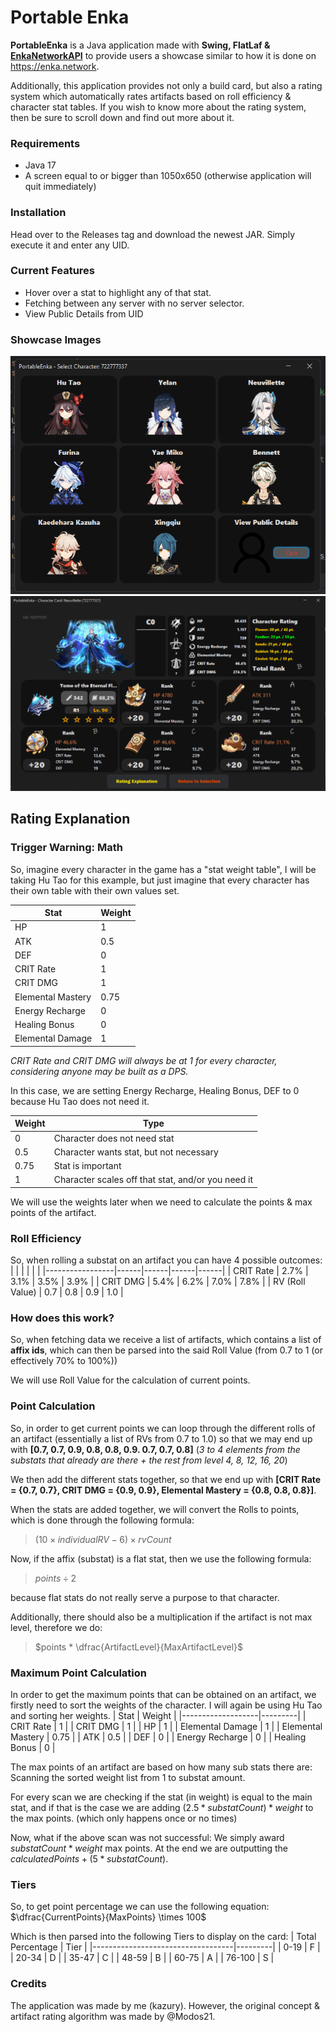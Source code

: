 # Portable Enka
**PortableEnka** is a Java application made with **Swing, FlatLaf & [EnkaNetworkAPI](https://github.com/kazuryyx/EnkaNetworkAPI)** to provide users a showcase similar to how it is done on https://enka.network.

Additionally, this application provides not only a build card, but also a rating system which automatically rates artifacts based on roll efficiency & character stat tables. If you wish to know more about the rating system, then be sure to scroll down and find out more about it.

### Requirements
- Java 17
- A screen equal to or bigger than 1050x650 (otherwise  application will quit immediately)

### Installation
Head over to the Releases tag and download the newest JAR. Simply execute it and enter any UID.

### Current Features
- Hover over a stat to highlight any of that stat.
- Fetching between any server with no server selector.
- View Public Details from UID

### Showcase Images
![img.png](img.png)
![img_1.png](img_1.png)

## Rating Explanation
### Trigger Warning: Math

So, imagine every character in the game has a "stat weight table", I will be taking Hu Tao for this example, but just imagine that every character has their own table with their own values set.

| Stat              |  Weight |
|-------------------|---------|
| HP                |    1    |
| ATK               |   0.5   |
| DEF               |    0    |
| CRIT Rate         |    1    |
| CRIT DMG          |    1    |
| Elemental Mastery |   0.75  |
| Energy Recharge   |    0    |
| Healing Bonus     |    0    |
| Elemental Damage  |    1    |

*CRIT Rate and CRIT DMG will always be at 1 for every character, considering anyone may be built as a DPS.*

In this case, we are setting Energy Recharge, Healing Bonus, DEF to 0 because Hu Tao does not need it.

| Weight |  Type                                              |
|--------|----------------------------------------------------|
| 0      | Character does not need stat                       |
| 0.5    | Character wants stat, but not necessary            |
| 0.75   | Stat is important                                  |
| 1      | Character scales off that stat, and/or you need it |

We will use the weights later when we need to calculate the points & max points of the artifact.

### Roll Efficiency
So, when rolling a substat on an artifact you can have 4 possible outcomes:
|                 |      |      |      |      |
|-----------------|------|------|------|------|
| CRIT Rate       | 2.7% | 3.1% | 3.5% | 3.9% |
| CRIT DMG        | 5.4% | 6.2% | 7.0% | 7.8% |
| RV (Roll Value) |  0.7 |  0.8 |  0.9 |  1.0 |

### How does this work?
So, when fetching data we receive a list of artifacts, which contains a list of **affix ids**, which can then be parsed into the said Roll Value (from 0.7 to 1 (or effectively 70% to 100%))

We will use Roll Value for the calculation of current points.
### Point Calculation
So, in order to get current points we can loop through the different rolls of an artifact (essentially a list of RVs from 0.7 to 1.0) so that we may end up with **[0.7, 0.7, 0.9, 0.8, 0.8, 0.9. 0.7, 0.7, 0.8]** (*3 to 4 elements from the substats that already are there + the rest from level 4, 8, 12, 16, 20*)

We then add the different stats together, so that we end up with **[CRIT Rate = {0.7, 0.7}, CRIT DMG = {0.9, 0.9}, Elemental Mastery = {0.8, 0.8, 0.8}]**.

When the stats are added together, we will convert the Rolls to points, which is done through the following formula:
> $(10 \times individualRV - 6) \times rvCount$

Now, if the affix (substat) is a flat stat, then we use the following formula:
> $points \div 2$

because flat stats do not really serve a purpose to that character.

Additionally, there should also be a multiplication if the artifact is not max level, therefore we do:

> $points * \dfrac{ArtifactLevel}{MaxArtifactLevel}$
### Maximum Point Calculation
In order to get the maximum points that can be obtained on an artifact, we firstly need to sort the weights of the character. I will again be using Hu Tao and sorting her weights.
| Stat              |  Weight |
|-------------------|---------|
| CRIT Rate         |    1    |
| CRIT DMG          |    1    |
| HP                |    1    |
| Elemental Damage  |    1    |
| Elemental Mastery |   0.75  |
| ATK               |   0.5   |
| DEF               |    0    |
| Energy Recharge   |    0    |
| Healing Bonus     |    0    |

The max points of an artifact are based on how many sub stats there are: Scanning the sorted weight list from 1 to substat amount.

For every scan we are checking if the stat (in weight) is equal to the main stat, and if that is the case we are adding $(2.5 * substatCount) * weight$ to the max points. (which only happens once or no times)

Now, what if the above scan was not successful: We simply award $substatCount * weight$ max points. At the end we are outputting the $calculatedPoints + (5 * substatCount)$.
### Tiers
So, to get point percentage we can use the following equation: $\dfrac{CurrentPoints}{MaxPoints} \times 100$

Which is then parsed into the following Tiers to display on the card:
| Total Percentage                  |   Tier  |
|-----------------------------------|---------|
| 0-19                              |    F    |
| 20-34                             |    D    |
| 35-47                             |    C    |
| 48-59                             |    B    |
| 60-75                             |    A    |
| 76-100                            |    S    |

### Credits
The application was made by me (kazury). However, the original concept & artifact rating algorithm was made by @Modos21.